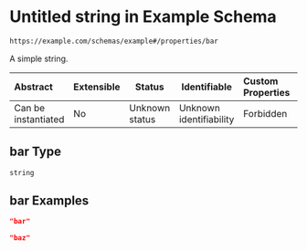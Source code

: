 # Untitled string in Example Schema

```txt
https://example.com/schemas/example#/properties/bar
```

A simple string.


| Abstract            | Extensible | Status         | Identifiable            | Custom Properties | Additional Properties | Access Restrictions | Defined In                                                                               |
| :------------------ | ---------- | -------------- | ----------------------- | :---------------- | --------------------- | ------------------- | ---------------------------------------------------------------------------------------- |
| Can be instantiated | No         | Unknown status | Unknown identifiability | Forbidden         | Allowed               | none                | [example.schema.json\*](../generated-schemas/example.schema.json "open original schema") |

## bar Type

`string`

## bar Examples

```json
"bar"
```

```json
"baz"
```
